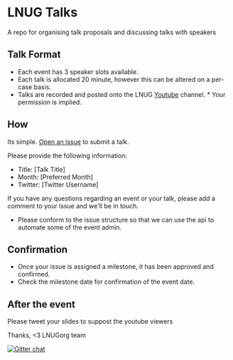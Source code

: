 # LNUG Talks

A repo for organising talk proposals and discussing talks with speakers

## Talk Format

- Each event has 3 speaker slots available.  
- Each talk is allocated 20 minute, however this can be altered on a per-case basis.
- Talks are recorded and posted onto the LNUG [Youtube](https://www.youtube.com/channel/UC-qjgj2TnRoI1ZmFFaN3FeQ) channel.  * Your permission is implied.

## How
Its simple. [Open an issue](https://github.com/lnug/speakers/issues/new) to submit a talk.  

Please provide the following information:

- Title: [Talk Title]
- Month: [Preferred Month]
- Twitter: [Twitter Username]

If you have any questions regarding an event or your talk, please add a comment to your issue and we'll be in touch.

* Please conform to the issue structure so that we can use the api to automate some of the event admin.

## Confirmation
- Once your issue is assigned a milestone, it has been approved and confirmed.  
- Check the milestone date for confirmation of the event date.

## After the event
Please tweet your slides to suppost the youtube viewers

Thanks,
<3 LNUGorg team

[![Gitter chat](https://badges.gitter.im/gitterHQ/gitter.png)](https://gitter.im/lnug/discuss)
